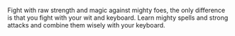 Fight with raw strength and magic against mighty foes, the only difference is that you fight with your wit and keyboard. Learn mighty spells and strong attacks and combine them wisely with your keyboard.